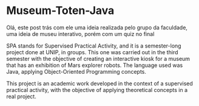 # Museum-Toten-Java
  Olá, este post trás com ele uma ideia realizada pelo grupo da faculdade, uma ideia de museu interativo, porém com um quiz no final

SPA stands for Supervised Practical Activity, and it is a semester-long project done at UNIP, in groups. This one was carried out in the third semester with the objective of creating an interactive kiosk for a museum that has an exhibition of Mars explorer robots. The language used was Java, applying Object-Oriented Programming concepts.

This project is an academic work developed in the context of a supervised practical activity, with the objective of applying theoretical concepts in a real project.
